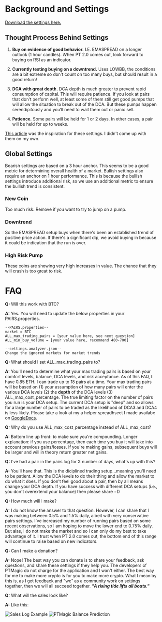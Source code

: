 # Background and Settings
[Download the settings here.](https://github.com/stevenshizzleh/pt_disciplined_trading/releases)
## Thought Process Behind Settings
1. **Buy on evidence of good behavior.** I.E. EMASPREAD on a longer outlook (1 hour candles). When PT 2.0 comes out, look forward to buying on RSI as an indicator.

2. **Currently testing buying on a downtrend.** Uses LOWBB, the conditions are a bit extreme so don't count on too many buys, but should result in a good return!

3. **DCA with great depth.** DCA depth is much greater to prevent rapid consumption of capital. This will require patience. If you look at pairs that don't perform well, at least some of them still get good pumps that will allow the situation to break out of the DCA. But these pumps happen serendipitously and you'll need to wait them out or panic sell.

4. **Patience.** Some pairs will be held for 1 or 2 days. In other cases, a pair will be held for up to weeks.

[This article](https://medium.com/@wisepapertiger/profit-trailer-bitcoin-cryptobot-that-makes-lots-of-money-bitcoin-currency-trading-c4f618e048fc) was the inspiration for these settings. I didn't come up with them on my own.

## Global Settings
Bearish settings are based on a 3 hour anchor. This seems to be a good metric for determining overall health of a market. Bullish settings also require an anchor on 1 hour performance. This is because the bullish settings introduce additional risk, so we use an additional metric to ensure the bullish trend is consistent.

### New Coin
Too much risk. Remove if you want to try to jump on a pump.

### Downtrend
So the EMASPREAD setup buys when there's been an established trend of positive price action. If there's a significant dip, we avoid buying in because it could be indication that the run is over.

### High Risk Pump
These coins are showing very high increases in value. The chance that they will crash is too great to risk.

# FAQ
**Q:** Will this work with BTC?

**A:** Yes. You will need to update the below properties in your PAIRS.properties.
    
    --PAIRS.properties--
    market = BTC
    ALL_max_trading_pairs = [your value here, see next question]
    ALL_min_buy_volume = [your value here, recommend 400-700]
    
    --settings.analyzer.json--
    Change the ignored markets for market trends

**Q:** What should I set ALL_max_trading_pairs to?

**A:** You'll need to determine what your max trading pairs is based on your comfort levels, balance, DCA levels, and risk acceptance. As of this FAQ, I have 0.85 ETH. I can trade up to 18 pairs at a time. Your max trading pairs will be based on (1) your assumption of how many pairs will enter the various DCA levels (2) the **depth** of the DCA levels (3) ALL_max_cost_percentage. The true limiting factor on the number of pairs you run is your DCA setup. The current DCA setup is "deep" and so allows for a large number of pairs to be traded as the likelihood of DCA3 and DCA4 is less likely. Please take a look at my a helper spreadhseet I made availabe on [GoogleDocs](https://docs.google.com/spreadsheets/d/1pjx3M85yikbTD2DcVoZ22OkHuMWRHobwDwxa3R-SWuk/edit?usp=sharing).

**Q:** Why do you use ALL_max_cost_percentage instead of ALL_max_cost?

**A:** Bottom line up front: to make sure you're compounding. Longer explanation: if you use percentage, then each time you buy it will take into account previous gains/losses. If you're making gains, subsequent buys will be larger and will in theory return greater net gains.

**Q:** I've had a pair in the pairs log for X number of days, what's up with this?

**A:** You'll have that. This is the diciplined trading setup...meaning you'll need to be patient. Allow the DCA levels to do their thing and allow the market to do what it does. If you don't feel good about a pair, then by all means change your DCA depth. If you have success with different DCA setups (i.e., you don't overextend your balance) then please share =D

**Q:** How much will I make?

**A:** I do not know the answer to that question. However, I can share that I was making between 0.5% and 1.5% daily, albeit with very conservative pairs settings. I've increased my number of running pairs based on some recent observations, so I am hoping to move the lower end to 0.75% daily. But alas, I do not make the market and so I can only do my best to take advantage of it. I trust when PT 2.0 comes out, the bottom end of this range will continue to raise based on new indicators.

**Q:** Can I make a donation?

**A:** Nope! The best way you can donate is to share your feedback, ask questions, and share these settings if they help you. The developers of PTMagic do not charge for the application and I won't either. The best way for me to make more crypto is for you to make more crypto. What I mean by this is, as I get feedback and "we" as a community work on settings together, then we will all succeed together. **_"A rising tide lifts all boats."_**

**Q:** What will the sales look like?

**A:** Like this:

![Sales Log Example](https://imgur.com/cinhHSu.jpg)
![PTMagic Balance Prediction](https://imgur.com/TUAKmiZ.jpg)
